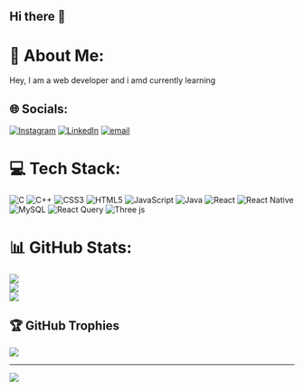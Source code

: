 ## Hi there 👋

<!--
**ubaid0542/ubaid0542** is a ✨ _special_ ✨ repository because its `README.md` (this file) appears on your GitHub profile.

Here are some ideas to get you started:

- 🔭 I’m currently working on ...
- 🌱 I’m currently learning ...
- 👯 I’m looking to collaborate on ...
- 🤔 I’m looking for help with ...
- 💬 Ask me about ...
- 📫 How to reach me: ...
- 😄 Pronouns: ...
- ⚡ Fun fact: ...
-->
# 💫 About Me:
Hey, I am a web developer and i amd currently learning<br>


## 🌐 Socials:
[![Instagram](https://img.shields.io/badge/Instagram-%23E4405F.svg?logo=Instagram&logoColor=white)](https://instagram.com/https://www.instagram.com/ubaidkhan__01?igsh=MWVoMGJzeXNsdmpudA==) [![LinkedIn](https://img.shields.io/badge/LinkedIn-%230077B5.svg?logo=linkedin&logoColor=white)](https://linkedin.com/in/www.linkedin.com/in/mdubaid8090) [![email](https://img.shields.io/badge/Email-D14836?logo=gmail&logoColor=white)](mailto:mu0430218@gmail.com) 

# 💻 Tech Stack:
![C](https://img.shields.io/badge/c-%2300599C.svg?style=flat-square&logo=c&logoColor=white) ![C++](https://img.shields.io/badge/c++-%2300599C.svg?style=flat-square&logo=c%2B%2B&logoColor=white) ![CSS3](https://img.shields.io/badge/css3-%231572B6.svg?style=flat-square&logo=css3&logoColor=white) ![HTML5](https://img.shields.io/badge/html5-%23E34F26.svg?style=flat-square&logo=html5&logoColor=white) ![JavaScript](https://img.shields.io/badge/javascript-%23323330.svg?style=flat-square&logo=javascript&logoColor=%23F7DF1E) ![Java](https://img.shields.io/badge/java-%23ED8B00.svg?style=flat-square&logo=openjdk&logoColor=white) ![React](https://img.shields.io/badge/react-%2320232a.svg?style=flat-square&logo=react&logoColor=%2361DAFB) ![React Native](https://img.shields.io/badge/react_native-%2320232a.svg?style=flat-square&logo=react&logoColor=%2361DAFB) ![MySQL](https://img.shields.io/badge/mysql-4479A1.svg?style=flat-square&logo=mysql&logoColor=white) ![React Query](https://img.shields.io/badge/-React%20Query-FF4154?style=flat-square&logo=react%20query&logoColor=white) ![Three js](https://img.shields.io/badge/threejs-black?style=flat-square&logo=three.js&logoColor=white)
# 📊 GitHub Stats:
![](https://github-readme-stats.vercel.app/api?username=ubaid0542&theme=dark&hide_border=false&include_all_commits=true&count_private=true)<br/>
![](https://nirzak-streak-stats.vercel.app/?user=ubaid0542&theme=dark&hide_border=false)<br/>
![](https://github-readme-stats.vercel.app/api/top-langs/?username=ubaid0542&theme=dark&hide_border=false&include_all_commits=true&count_private=true&layout=compact)

## 🏆 GitHub Trophies
![](https://github-profile-trophy.vercel.app/?username=ubaid0542&theme=transparent&no-frame=true&no-bg=true&margin-w=4)

---
[![](https://visitcount.itsvg.in/api?id=ubaid0542&icon=7&color=13)](https://visitcount.itsvg.in)

<!-- Proudly created with GPRM ( https://gprm.itsvg.in ) -->
